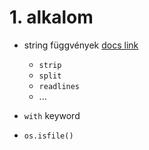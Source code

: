 # 1. alkalom

* string függvények [docs link](https://docs.python.org/3/library/stdtypes.html#string-methods)
  * `strip`
  * `split`
  * `readlines`
  * ...

* `with` keyword
* `os.isfile()`
